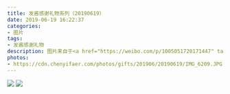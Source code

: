 ```yaml
---
title: 发酱感谢礼物系列（20190619）
date: 2019-06-19 16:22:37
categories:
- 图片
tags:
- 发酱感谢礼物
description: 图片来自于<a href="https://weibo.com/p/1005051720171447" target="_blank">quanmmmmm</a><br/>“谢谢少康～无糖喉糖是不是不会长胖？这个手机壳和我的有件T恤还是同款呢” ​​​
photos: 
- https://cdn.chenyifaer.com/photos/gifts/201906/20190619/IMG_6209.JPG
---
```


![](https://cdn.chenyifaer.com/photos/gifts/201906/20190619/IMG_6210.JPG)
![](https://cdn.chenyifaer.com/photos/gifts/201906/20190619/IMG_6211.JPG)
